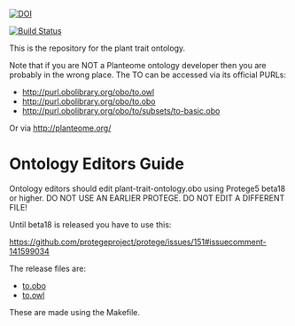 [![DOI](https://zenodo.org/badge/13996/Planteome/plant-trait-ontology.svg)](https://zenodo.org/badge/latestdoi/13996/Planteome/plant-trait-ontology)

[![Build Status](https://travis-ci.org/Planteome/plant-trait-ontology.svg?branch=master)](https://travis-ci.org/Planteome/plant-trait-ontology)

This is the repository for the plant trait ontology.

Note that if you are NOT a Planteome ontology developer then you are
probably in the wrong place. The TO can be accessed via its official
PURLs:

 * http://purl.obolibrary.org/obo/to.owl
 * http://purl.obolibrary.org/obo/to.obo
 * http://purl.obolibrary.org/obo/to/subsets/to-basic.obo

Or via http://planteome.org/

# Ontology Editors Guide

Ontology editors should edit plant-trait-ontology.obo using Protege5
beta18 or higher. DO NOT USE AN EARLIER PROTEGE. DO NOT EDIT A
DIFFERENT FILE!

Until beta18 is released you have to use this:

https://github.com/protegeproject/protege/issues/151#issuecomment-141599034

The release files are:

 * [to.obo](to.obo)
 * [to.owl](to.owl)

These are made using the Makefile.




